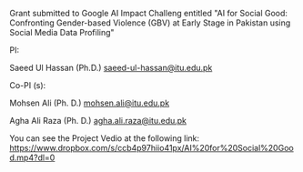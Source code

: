 Grant submitted to Google AI Impact Challeng entitled "AI for Social Good: Confronting Gender-based Violence (GBV) at Early Stage in Pakistan using Social Media Data Profiling" 

PI: 

Saeed Ul Hassan (Ph.D.) <saeed-ul-hassan@itu.edu.pk>

Co-PI (s):

Mohsen Ali (Ph. D.) <mohsen.ali@itu.edu.pk>

Agha Ali Raza (Ph. D.) <agha.ali.raza@itu.edu.pk>

You can see the Project Vedio at the following link:
https://www.dropbox.com/s/ccb4p97hiio41px/AI%20for%20Social%20Good.mp4?dl=0
